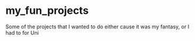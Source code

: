 # my_fun_projects
Some of the projects that I wanted to do either cause it was my fantasy, or I had to for Uni
